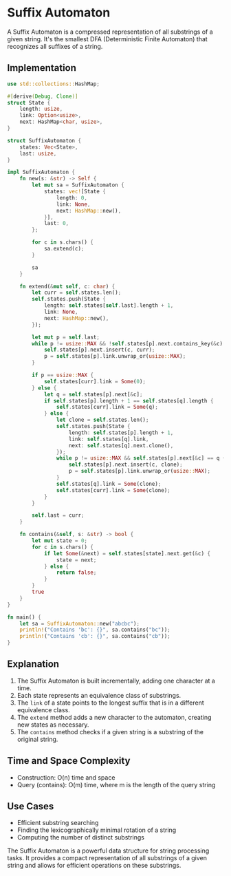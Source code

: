 # Suffix Automaton

A Suffix Automaton is a compressed representation of all substrings of a given string. It's the smallest DFA (Deterministic Finite Automaton) that recognizes all suffixes of a string.

## Implementation

```rust
use std::collections::HashMap;

#[derive(Debug, Clone)]
struct State {
    length: usize,
    link: Option<usize>,
    next: HashMap<char, usize>,
}

struct SuffixAutomaton {
    states: Vec<State>,
    last: usize,
}

impl SuffixAutomaton {
    fn new(s: &str) -> Self {
        let mut sa = SuffixAutomaton {
            states: vec![State {
                length: 0,
                link: None,
                next: HashMap::new(),
            }],
            last: 0,
        };

        for c in s.chars() {
            sa.extend(c);
        }

        sa
    }

    fn extend(&mut self, c: char) {
        let curr = self.states.len();
        self.states.push(State {
            length: self.states[self.last].length + 1,
            link: None,
            next: HashMap::new(),
        });

        let mut p = self.last;
        while p != usize::MAX && !self.states[p].next.contains_key(&c) {
            self.states[p].next.insert(c, curr);
            p = self.states[p].link.unwrap_or(usize::MAX);
        }

        if p == usize::MAX {
            self.states[curr].link = Some(0);
        } else {
            let q = self.states[p].next[&c];
            if self.states[p].length + 1 == self.states[q].length {
                self.states[curr].link = Some(q);
            } else {
                let clone = self.states.len();
                self.states.push(State {
                    length: self.states[p].length + 1,
                    link: self.states[q].link,
                    next: self.states[q].next.clone(),
                });
                while p != usize::MAX && self.states[p].next[&c] == q {
                    self.states[p].next.insert(c, clone);
                    p = self.states[p].link.unwrap_or(usize::MAX);
                }
                self.states[q].link = Some(clone);
                self.states[curr].link = Some(clone);
            }
        }

        self.last = curr;
    }

    fn contains(&self, s: &str) -> bool {
        let mut state = 0;
        for c in s.chars() {
            if let Some(&next) = self.states[state].next.get(&c) {
                state = next;
            } else {
                return false;
            }
        }
        true
    }
}

fn main() {
    let sa = SuffixAutomaton::new("abcbc");
    println!("Contains 'bc': {}", sa.contains("bc"));
    println!("Contains 'cb': {}", sa.contains("cb"));
}
```

## Explanation

1. The Suffix Automaton is built incrementally, adding one character at a time.
2. Each state represents an equivalence class of substrings.
3. The `link` of a state points to the longest suffix that is in a different equivalence class.
4. The `extend` method adds a new character to the automaton, creating new states as necessary.
5. The `contains` method checks if a given string is a substring of the original string.

## Time and Space Complexity

- Construction: O(n) time and space
- Query (contains): O(m) time, where m is the length of the query string

## Use Cases

- Efficient substring searching
- Finding the lexicographically minimal rotation of a string
- Computing the number of distinct substrings

The Suffix Automaton is a powerful data structure for string processing tasks. It provides a compact representation of all substrings of a given string and allows for efficient operations on these substrings.
